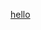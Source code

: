 [hello](https://app.powerbi.com/reportEmbed?reportId=701ad7fc-f385-4389-837c-067370a2a9b5&autoAuth=true&ctid=7330ba5b-d1f2-4bdc-8616-01f384cf3084)
